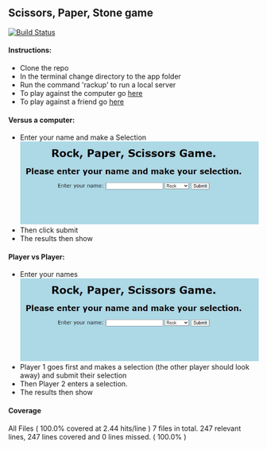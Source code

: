 ## Scissors, Paper, Stone game

[![Build Status](https://travis-ci.com/dm-devtech/rock-paper-scissors.svg?branch=main)](https://travis-ci.com/dm-devtech/rock-paper-scissors)

#### Instructions:
- Clone the repo
- In the terminal change directory to the app folder
- Run the command 'rackup' to run a local server
- To play against the computer go [here](http://localhost:9292/vscomp/new)
- To play against a friend go [here](http://localhost:9292/pvp/new)

#### Versus a computer:
- Enter your name and make a Selection
![vscomp](/screenshots/vscomp.JPG)
- Then click submit
- The results then show

#### Player vs Player:
- Enter your names
![pvp](/screenshots/vscomp.JPG)
- Player 1 goes first and makes a selection (the other player should look away) and submit their selection
- Then Player 2 enters a selection.
- The results then show

#### Coverage
All Files ( 100.0% covered at 2.44 hits/line )
7 files in total.
247 relevant lines, 247 lines covered and 0 lines missed. ( 100.0% )
